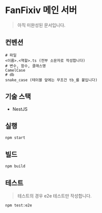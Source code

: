 # FanFixiv 메인 서버

> 아직 미완성된 문서입니다.

## 컨벤션

```
# 파일
<이름>.<역할>.ts (전부 소문자로 작성합니다)
# 변수, 함수, 클래스명
CamelCase
# db
snake_case (테이블 앞에는 무조건 tb_를 붙입니다)
```

## 기술 스택

- NestJS

## 실행

```
npm start
```

## 빌드

```
npm build
```

## 테스트

> 테스트의 경우 e2e 테스트만 작성합니다.

```
npm test:e2e
```

